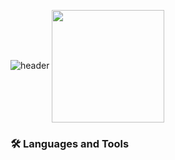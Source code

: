 ![header](https://capsule-render.vercel.app/api?type=waving&color=gradient&height=300&section=header&text=Song%20In%20Tae&fontSize=90)
<a href="https://github.com/dlsxo1023"><img align="center" style="height:180px" src="https://github-readme-stats.vercel.app/api/top-langs/?username=dlsxo1023&layout=compact&theme=nord&hide_border=true" /></a> 
### 🛠 Languages and Tools
